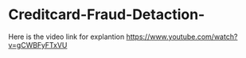 # Creditcard-Fraud-Detaction-

Here is the video link for explantion 
https://www.youtube.com/watch?v=gCWBFyFTxVU
